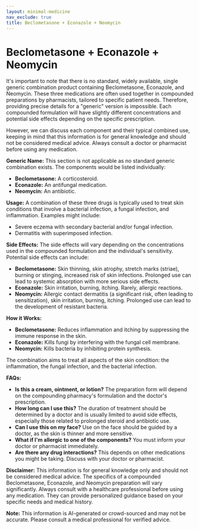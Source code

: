 ```yaml
---
layout: minimal-medicine
nav_exclude: true
title: Beclometasone + Econazole + Neomycin
---
```


# Beclometasone + Econazole + Neomycin

It's important to note that there is no standard, widely available, single generic combination product containing Beclometasone, Econazole, and Neomycin. These three medications are often used together in compounded preparations by pharmacists, tailored to specific patient needs.  Therefore, providing precise details for a "generic" version is impossible.  Each compounded formulation will have slightly different concentrations and potential side effects depending on the specific prescription.

However, we can discuss each component and their typical combined use, keeping in mind that this information is for general knowledge and should not be considered medical advice.  Always consult a doctor or pharmacist before using any medication.


**Generic Name:**  This section is not applicable as no standard generic combination exists.  The components would be listed individually:

* **Beclometasone:**  A corticosteroid.
* **Econazole:** An antifungal medication.
* **Neomycin:** An antibiotic.


**Usage:**  A combination of these three drugs is typically used to treat skin conditions that involve a bacterial infection, a fungal infection, and inflammation.  Examples might include:

* Severe eczema with secondary bacterial and/or fungal infection.
* Dermatitis with superimposed infection.


**Side Effects:** The side effects will vary depending on the concentrations used in the compounded formulation and the individual's sensitivity.  Potential side effects can include:

* **Beclometasone:** Skin thinning, skin atrophy, stretch marks (striae), burning or stinging, increased risk of skin infections.  Prolonged use can lead to systemic absorption with more serious side effects.
* **Econazole:** Skin irritation, burning, itching.  Rarely, allergic reactions.
* **Neomycin:** Allergic contact dermatitis (a significant risk, often leading to sensitization), skin irritation, burning, itching.  Prolonged use can lead to the development of resistant bacteria.

**How it Works:**

* **Beclometasone:** Reduces inflammation and itching by suppressing the immune response in the skin.
* **Econazole:** Kills fungi by interfering with the fungal cell membrane.
* **Neomycin:** Kills bacteria by inhibiting protein synthesis.

The combination aims to treat all aspects of the skin condition: the inflammation, the fungal infection, and the bacterial infection.


**FAQs:**

* **Is this a cream, ointment, or lotion?** The preparation form will depend on the compounding pharmacy's formulation and the doctor's prescription.
* **How long can I use this?** The duration of treatment should be determined by a doctor and is usually limited to avoid side effects, especially those related to prolonged steroid and antibiotic use.
* **Can I use this on my face?**  Use on the face should be guided by a doctor, as the skin is thinner and more sensitive.
* **What if I'm allergic to one of the components?**  You must inform your doctor or pharmacist immediately.
* **Are there any drug interactions?**  This depends on other medications you might be taking. Discuss with your doctor or pharmacist.


**Disclaimer:** This information is for general knowledge only and should not be considered medical advice.  The specifics of a compounded Beclometasone, Econazole, and Neomycin preparation will vary significantly. Always consult with a healthcare professional before using any medication.  They can provide personalized guidance based on your specific needs and medical history.


**Note:** This information is AI-generated or crowd-sourced and may not be accurate. Please consult a medical professional for verified advice.